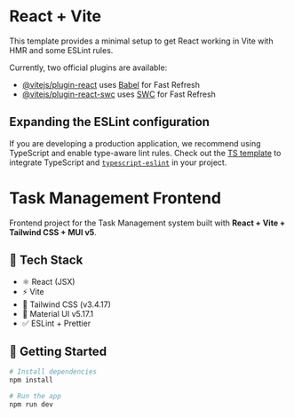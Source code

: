 # React + Vite

This template provides a minimal setup to get React working in Vite with HMR and some ESLint rules.

Currently, two official plugins are available:

- [@vitejs/plugin-react](https://github.com/vitejs/vite-plugin-react/blob/main/packages/plugin-react/README.md) uses [Babel](https://babeljs.io/) for Fast Refresh
- [@vitejs/plugin-react-swc](https://github.com/vitejs/vite-plugin-react-swc) uses [SWC](https://swc.rs/) for Fast Refresh

## Expanding the ESLint configuration

If you are developing a production application, we recommend using TypeScript and enable type-aware lint rules. Check out the [TS template](https://github.com/vitejs/vite/tree/main/packages/create-vite/template-react-ts) to integrate TypeScript and [`typescript-eslint`](https://typescript-eslint.io) in your project.

# Task Management Frontend

Frontend project for the Task Management system built with **React + Vite + Tailwind CSS + MUI v5**.

## 🔧 Tech Stack

- ⚛️ React (JSX)
- ⚡ Vite
- 🎨 Tailwind CSS (v3.4.17)
- 🧱 Material UI v5.17.1
- ✅ ESLint + Prettier

## 🚀 Getting Started

```bash
# Install dependencies
npm install

# Run the app
npm run dev
